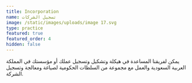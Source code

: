 ```yaml
---
title: Incorporation
name: تسجيل الشركات
image: /static/images/uploads/image 17.svg
type: practice
featured: true
featured_order: 4
hidden: false
---
```

يمكن لفريقنا المساعدة في هيكلة وتشكيل وتسجيل عملك أو مؤسستك في المملكة العربية السعودية والعمل مع مجموعة من السلطات الحكومية لصياغة ومعالجة وتسجيل الشركة.
